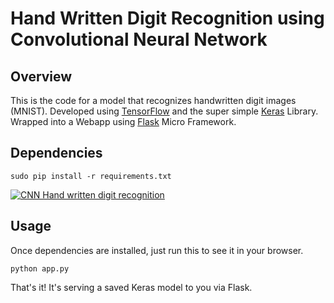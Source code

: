 # Hand Written Digit Recognition using Convolutional Neural Network


## Overview

This is the code for a model that recognizes handwritten digit images (MNIST).  Developed using [TensorFlow](https://www.tensorflow.org/) and the super simple [Keras](http://keras.io/) Library. Wrapped into a Webapp using [Flask](http://flask.pocoo.org/) Micro Framework.

## Dependencies

```sudo pip install -r requirements.txt```

[![CNN Hand written digit recognition](https://img.youtube.com/vi/izyODsiKpyg/0.jpg)](https://www.youtube.com/watch?v=izyODsiKpyg)


## Usage

Once dependencies are installed, just run this to see it in your browser. 

```python app.py```

That's it! It's serving a saved Keras model to you via Flask. 
